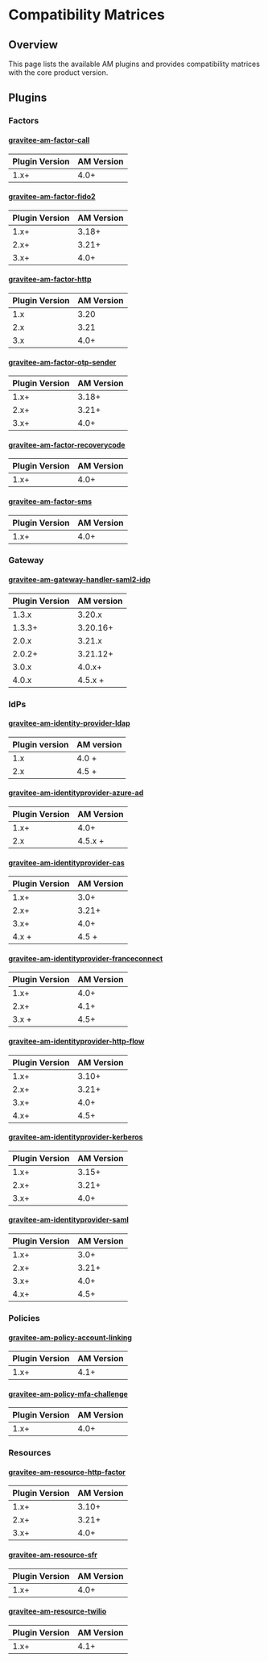 # Compatibility Matrices

## Overview

This page lists the available AM plugins and provides compatibility matrices with the core product version.

## Plugins

### Factors

#### [gravitee-am-factor-call](https://download.gravitee.io/#graviteeio-ee/am/plugins/factors/gravitee-am-factor-call/)

| Plugin Version | AM Version |
| -------------- | ---------- |
| 1.x+           | 4.0+       |

#### [gravitee-am-factor-fido2](https://download.gravitee.io/#graviteeio-ee/am/plugins/factors/gravitee-am-factor-fido2/)

| Plugin Version | AM Version |
| -------------- | ---------- |
| 1.x+           | 3.18+      |
| 2.x+           | 3.21+      |
| 3.x+           | 4.0+       |

#### [gravitee-am-factor-http](https://download.gravitee.io/#graviteeio-ee/am/plugins/factors/gravitee-am-factor-http/)

| Plugin Version | AM Version |
| -------------- | ---------- |
| 1.x            | 3.20       |
| 2.x            | 3.21       |
| 3.x            | 4.0+       |

#### [gravitee-am-factor-otp-sender](https://download.gravitee.io/#graviteeio-ee/am/plugins/factors/gravitee-am-factor-otp-sender/)

| Plugin Version | AM Version |
| -------------- | ---------- |
| 1.x+           | 3.18+      |
| 2.x+           | 3.21+      |
| 3.x+           | 4.0+       |

#### [gravitee-am-factor-recoverycode](https://download.gravitee.io/#graviteeio-ee/am/plugins/factors/gravitee-am-factor-recovery-code/)

| Plugin Version | AM Version |
| -------------- | ---------- |
| 1.x+           | 4.0+       |

#### [gravitee-am-factor-sms](https://download.gravitee.io/#graviteeio-ee/am/plugins/factors/gravitee-am-factor-sms/)

| Plugin Version | AM Version |
| -------------- | ---------- |
| 1.x+           | 4.0+       |

### Gateway

#### [gravitee-am-gateway-handler-saml2-idp](https://download.gravitee.io/#graviteeio-ee/am/plugins/gateway/handlers/gravitee-am-gateway-handler-saml2-idp/)

| Plugin Version | AM version |
| -------------- | ---------- |
| 1.3.x          | 3.20.x     |
| 1.3.3+         | 3.20.16+   |
| 2.0.x          | 3.21.x     |
| 2.0.2+         | 3.21.12+   |
| 3.0.x          | 4.0.x+     |
| 4.0.x          | 4.5.x +    |

### IdPs

#### [gravitee-am-identity-provider-ldap](https://download.gravitee.io/#graviteeio-ee/am/plugins/idps/gravitee-am-identityprovider-ldap/)

| Plugin version | AM version |
| -------------- | ---------- |
| 1.x            | 4.0 +      |
| 2.x            | 4.5 +      |

#### [gravitee-am-identityprovider-azure-ad](https://download.gravitee.io/#graviteeio-ee/am/plugins/idps/gravitee-am-identityprovider-azure-ad/)

| Plugin Version | AM Version |
| -------------- | ---------- |
| 1.x+           | 4.0+       |
| 2.x            | 4.5.x +    |

#### [gravitee-am-identityprovider-cas](https://download.gravitee.io/#graviteeio-ee/am/plugins/idps/gravitee-am-identityprovider-cas/)

| Plugin Version | AM Version |
| -------------- | ---------- |
| 1.x+           | 3.0+       |
| 2.x+           | 3.21+      |
| 3.x+           | 4.0+       |
| 4.x +          | 4.5 +      |

#### [gravitee-am-identityprovider-franceconnect](https://download.gravitee.io/#graviteeio-ee/am/plugins/idps/gravitee-am-identityprovider-franceconnect/)

| Plugin Version | AM Version |
| -------------- | ---------- |
| 1.x+           | 4.0+       |
| 2.x+           | 4.1+       |
| 3.x +          | 4.5+       |

#### [gravitee-am-identityprovider-http-flow](https://download.gravitee.io/#graviteeio-ee/am/plugins/idps/gravitee-am-identityprovider-http-flow/)

| Plugin Version | AM Version |
| -------------- | ---------- |
| 1.x+           | 3.10+      |
| 2.x+           | 3.21+      |
| 3.x+           | 4.0+       |
| 4.x+           | 4.5+       |

#### [gravitee-am-identityprovider-kerberos](https://download.gravitee.io/#graviteeio-ee/am/plugins/idps/gravitee-am-identityprovider-kerberos/)

| Plugin Version | AM Version |
| -------------- | ---------- |
| 1.x+           | 3.15+      |
| 2.x+           | 3.21+      |
| 3.x+           | 4.0+       |

#### [gravitee-am-identityprovider-saml](https://download.gravitee.io/#graviteeio-ee/am/plugins/idps/gravitee-am-identityprovider-saml2-generic/)

| Plugin Version | AM Version |
| -------------- | ---------- |
| 1.x+           | 3.0+       |
| 2.x+           | 3.21+      |
| 3.x+           | 4.0+       |
| 4.x+           | 4.5+       |

### Policies

#### [gravitee-am-policy-account-linking](https://download.gravitee.io/#graviteeio-ee/am/plugins/policies/gravitee-am-policy-account-linking/)

| Plugin Version | AM Version |
| -------------- | ---------- |
| 1.x+           | 4.1+       |

#### [gravitee-am-policy-mfa-challenge](https://download.gravitee.io/#graviteeio-ee/am/plugins/policies/gravitee-am-policy-mfa-challenge/)

| Plugin Version | AM Version |
| -------------- | ---------- |
| 1.x+           | 4.0+       |

### Resources

#### [gravitee-am-resource-http-factor](https://download.gravitee.io/#graviteeio-ee/am/plugins/resources/gravitee-am-resource-http-factor/)

| Plugin Version | AM Version |
| -------------- | ---------- |
| 1.x+           | 3.10+      |
| 2.x+           | 3.21+      |
| 3.x+           | 4.0+       |

#### [gravitee-am-resource-sfr](https://download.gravitee.io/#graviteeio-ee/am/plugins/resources/gravitee-am-resource-sfr/)

| Plugin Version | AM Version |
| -------------- | ---------- |
| 1.x+           | 4.0+       |

#### [gravitee-am-resource-twilio](https://download.gravitee.io/#graviteeio-ee/am/plugins/resources/gravitee-am-resource-twilio/)

| Plugin Version | AM Version |
| -------------- | ---------- |
| 1.x+           | 4.1+       |
